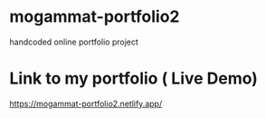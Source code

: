 # mogammat-portfolio2
handcoded online portfolio project

# Link to my portfolio ( Live Demo)
https://mogammat-portfolio2.netlify.app/
